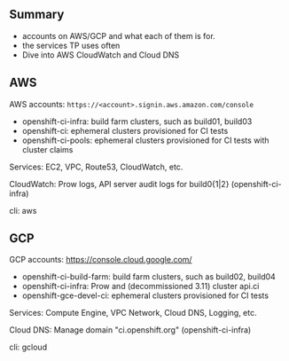 ## Summary

- accounts on AWS/GCP and what each of them is for.
- the services TP uses often
- Dive into AWS CloudWatch and Cloud DNS


## AWS
AWS accounts: `https://<account>.signin.aws.amazon.com/console`
  
- openshift-ci-infra: build farm clusters, such as build01, build03
- openshift-ci: ephemeral clusters provisioned for CI tests
- openshift-ci-pools: ephemeral clusters provisioned for CI tests with cluster claims

Services: EC2, VPC, Route53, CloudWatch, etc.

CloudWatch: Prow logs, API server audit logs for build0{1|2} (openshift-ci-infra)

cli: aws

## GCP
GCP accounts: https://console.cloud.google.com/

- openshift-ci-build-farm: build farm clusters, such as build02, build04
- openshift-ci-infra: Prow and (decommissioned 3.11) cluster api.ci
- openshift-gce-devel-ci: ephemeral clusters provisioned for CI tests

Services: Compute Engine, VPC Network, Cloud DNS, Logging, etc.

  Cloud DNS: Manage domain "ci.openshift.org" (openshift-ci-infra)

cli: gcloud

